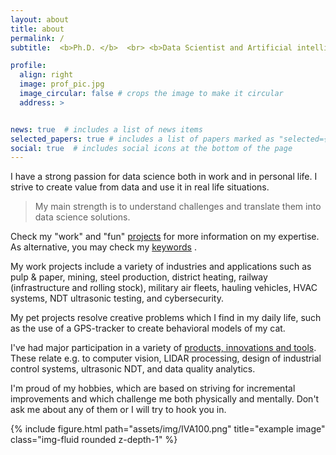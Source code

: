 ```yaml
---
layout: about
title: about
permalink: /
subtitle:  <b>Ph.D. </b>  <br> <b>Data Scientist and Artificial intelligence Generalist </b>

profile:
  align: right
  image: prof_pic.jpg
  image_circular: false # crops the image to make it circular
  address: >


news: true  # includes a list of news items
selected_papers: true # includes a list of papers marked as "selected={true}"
social: true  # includes social icons at the bottom of the page
---
```


I have a strong passion for data science both in work and in personal life. I strive to create value from data and use it in real life situations. 
>My main strength is to understand challenges and translate them into data science solutions.

 Check my "work" and "fun" [projects](/projects/) for more information on my expertise. As alternative, you may check my [keywords](/keywords/) . 
 
 My work projects include a variety of industries and applications such as pulp & paper, mining, steel production, district heating, railway (infrastructure and rolling stock), military air fleets, hauling vehicles, HVAC systems, NDT ultrasonic testing, and cybersecurity.
 
  My pet projects resolve creative problems which I find in my daily life, such as the use of a GPS-tracker to create behavioral models of my cat. 

I've had major participation in a variety of  [products, innovations and tools](/products/). These relate e.g. to computer vision, LIDAR processing, design of industrial control systems,  ultrasonic NDT,  and data quality analytics.  


I'm proud of my hobbies, which are based on striving for incremental improvements and which challenge me both physically and mentally. Don't ask me about any of them or I will try to hook you in. 


<div class="row">
    <div class="col-sm mt-3 mt-md-0">
        {% include figure.html path="assets/img/IVA100.png" title="example image" class="img-fluid rounded z-depth-1" %}
    </div>
</div>
<div class="caption">
    
</div>
